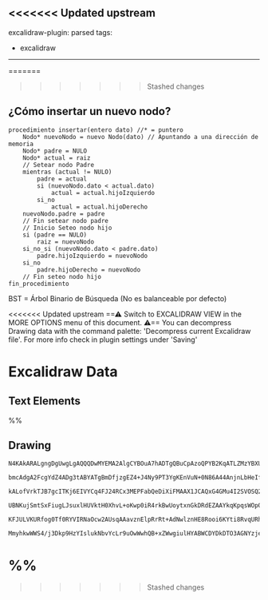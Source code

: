 <<<<<<< Updated upstream
---
excalidraw-plugin: parsed
tags:
  - excalidraw
---
=======
>>>>>>> Stashed changes
## ¿Cómo insertar un nuevo nodo?
```
procedimiento insertar(entero dato) //* = puntero
	Nodo* nuevoNodo = nuevo Nodo(dato) // Apuntando a una dirección de memoria
	Nodo* padre = NULO
	Nodo* actual = raiz
	// Setear nodo Padre
	mientras (actual != NULO)
		padre = actual
		si (nuevoNodo.dato < actual.dato)
			actual = actual.hijoIzquierdo
		si_no
			actual = actual.hijoDerecho
	nuevoNodo.padre = padre
	// Fin setear nodo padre
	// Inicio Seteo nodo hijo
	si (padre == NULO)
		raiz = nuevoNodo
	si_no_si (nuevoNodo.dato < padre.dato)
		padre.hijoIzquierdo = nuevoNodo
	si_no
		padre.hijoDerecho = nuevoNodo
	// Fin seteo nodo hijo
fin_procedimiento
```

BST = Árbol Binario de Búsqueda (No es balanceable por defecto)

<<<<<<< Updated upstream
==⚠  Switch to EXCALIDRAW VIEW in the MORE OPTIONS menu of this document. ⚠== You can decompress Drawing data with the command palette: 'Decompress current Excalidraw file'. For more info check in plugin settings under 'Saving'


# Excalidraw Data
## Text Elements
%%
## Drawing
```compressed-json
N4KAkARALgngDgUwgLgAQQQDwMYEMA2AlgCYBOuA7hADTgQBuCpAzoQPYB2KqATLZMzYBXUtiRoIACyhQ4zZAHoFAc0JRJQgEYA6bGwC2CgF7N6hbEcK4OCtptbErHALRY8RMpWdx8Q1TdIEfARcZgRmBShcZQUebQBWbQAGGjoghH0EDihmbgBtcDBQMBKIEm4IAFUAYWIofQBlAEkKADNcAE0AGXwAKQAVAH0OGAB1YnpUkshYRAqgojkkflLM

bmcAdgA2FcgYdZ4ADg3tABYATgBmDfjzgEZ4+J4Ny9PT3YgKEnVuN+0N86A44AnjnLbHeIfSQIQjKaTcHiJLZJFFJLZ3JKXeIPLaIj7WZTBbhJD7MKCkNgAawQ1TY+DYpAqAGI7ghWaypqVNLhsJTlBShBxiLT6YyJOTrMw4LhAtlOZBWoR8PgGrAiRJBB55RAyRTqaNvpIEaTyVSEKqYOr0Jryh8BXCOOFcmg7h82NLsGp9i6UR9+cI4E1iM7UH

kALofVrkTJB7gcITKj6EIVYCq4FJ24RCx3MEPFabQeDiXiFMAAX1JCAQxG4GMu4I2SVOSQ2H0YLHYXDQrdLDCYrE4ADlOGJa4dThsNqcjvEewXCMwACLpKDV7jtfBhD6aLPEACiwUy2RD8cTvaEcGIuFXNZdG2eda2942dx2vaIHEpcYT+A+9N5a5oBuYSFGW4ARnQuBwHAqrXsW+bQNCmQVEQcJQJyDCEAgFAAEI8nyApCiKDLMq0ZHkRh2AiLK

UBNKujSmtSxFiugLJsuxlHUVktH0XhvL+oKwp0iR4rkBwUoytxnGkDRdEZAAYkqKpqsWOp0rahQQFRMncXJDF6ggBp1EaaB8Jp2myfRqoGRaVpqVqKxaVx2R6QASsIDpOrWjkWbp9EAPIel6ta+uZzk8QpnBQPJuD6Eq3qoJCYU6S59HyVFDSEEYxY8CSyWWRk/RYFAACCqFdugwStOhPnhXpsGkKVMlsBQ0K4LeqCnr++V+Rke5CiVzWtSEHUQD

KFJULVKURfog0Tf0RYVIRNaOcw2AUsqAAavznElpRrRt+AdNwlznHE8Rooi6KYti8RvqURhsAY3D5pA9AEEIxZ3KBU0Ffo7mCTmIYQMtGH8iQmXZQieWlODxCqggcDcHtkBwwAsmwxAIP1uCaMEHXAQgjlw8xL29jhdKjaQyjcgAFDwdytrwjPUMzTNJAkACU2quQgygJjKS007g9OXCSvBi6zPCS6gHPxNzP09dk1lmoFUCdieP6OVGsUILzKak

MmyhkwWWS4/j3Dkp9HzYIslukNbvYcLr9uOwWwhQB+xZWwgiulHYABWCDYDkDTO3AGNYzjeOAaghOOTy6uMP0T34CbpSzKpYTBCHnbalRZIGAtcxoF1f5sABBMEFu76hKVufJ6n37KqB4AVnQirBHmYFlkAA
```
%%
=======
>>>>>>> Stashed changes
